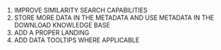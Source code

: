 1. IMPROVE SIMILARITY SEARCH CAPABILITIES
2. STORE MORE DATA IN THE METADATA AND USE METADATA IN THE DOWNLOAD KNOWLEDGE BASE
3. ADD A PROPER LANDING
4. ADD DATA TOOLTIPS WHERE APPLICABLE